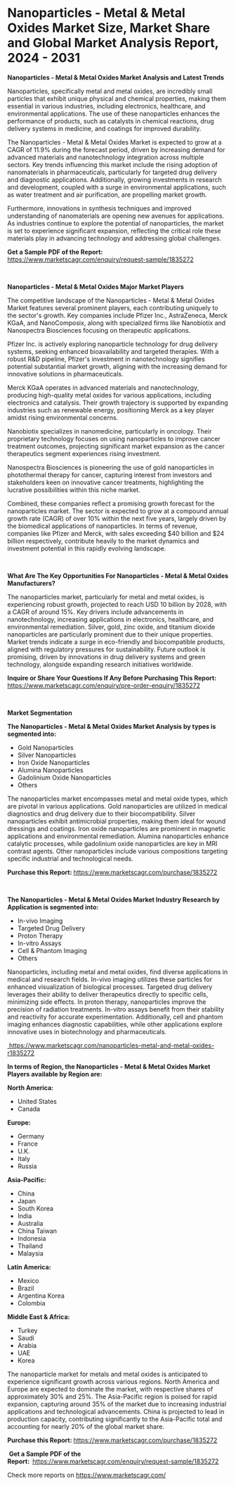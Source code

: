 <p><h1>Nanoparticles - Metal & Metal Oxides Market Size, Market Share and Global Market Analysis Report, 2024 - 2031</h1></p><p><strong>Nanoparticles - Metal & Metal Oxides Market Analysis and Latest Trends</strong></p>
<p><p>Nanoparticles, specifically metal and metal oxides, are incredibly small particles that exhibit unique physical and chemical properties, making them essential in various industries, including electronics, healthcare, and environmental applications. The use of these nanoparticles enhances the performance of products, such as catalysts in chemical reactions, drug delivery systems in medicine, and coatings for improved durability.</p><p>The Nanoparticles - Metal & Metal Oxides Market is expected to grow at a CAGR of 11.9% during the forecast period, driven by increasing demand for advanced materials and nanotechnology integration across multiple sectors. Key trends influencing this market include the rising adoption of nanomaterials in pharmaceuticals, particularly for targeted drug delivery and diagnostic applications. Additionally, growing investments in research and development, coupled with a surge in environmental applications, such as water treatment and air purification, are propelling market growth.</p><p>Furthermore, innovations in synthesis techniques and improved understanding of nanomaterials are opening new avenues for applications. As industries continue to explore the potential of nanoparticles, the market is set to experience significant expansion, reflecting the critical role these materials play in advancing technology and addressing global challenges.</p></p>
<p><strong>Get a Sample PDF of the Report:&nbsp;</strong> <a href="https://www.marketscagr.com/enquiry/request-sample/1835272?utm_campaign=2014&utm_medium=2&utm_source=Github&utm_content=ia&utm_term=31122024&utm_id=nanoparticles-metal-metal-oxides">https://www.marketscagr.com/enquiry/request-sample/1835272</a></p>
<p>&nbsp;</p>
<p><strong>Nanoparticles - Metal & Metal Oxides Major Market Players</strong></p>
<p><p>The competitive landscape of the Nanoparticles - Metal & Metal Oxides Market features several prominent players, each contributing uniquely to the sector's growth. Key companies include Pfizer Inc., AstraZeneca, Merck KGaA, and NanoComposix, along with specialized firms like Nanobiotix and Nanospectra Biosciences focusing on therapeutic applications.</p><p>Pfizer Inc. is actively exploring nanoparticle technology for drug delivery systems, seeking enhanced bioavailability and targeted therapies. With a robust R&D pipeline, Pfizer's investment in nanotechnology signifies potential substantial market growth, aligning with the increasing demand for innovative solutions in pharmaceuticals.</p><p>Merck KGaA operates in advanced materials and nanotechnology, producing high-quality metal oxides for various applications, including electronics and catalysis. Their growth trajectory is supported by expanding industries such as renewable energy, positioning Merck as a key player amidst rising environmental concerns.</p><p>Nanobiotix specializes in nanomedicine, particularly in oncology. Their proprietary technology focuses on using nanoparticles to improve cancer treatment outcomes, projecting significant market expansion as the cancer therapeutics segment experiences rising investment.</p><p>Nanospectra Biosciences is pioneering the use of gold nanoparticles in photothermal therapy for cancer, capturing interest from investors and stakeholders keen on innovative cancer treatments, highlighting the lucrative possibilities within this niche market.</p><p>Combined, these companies reflect a promising growth forecast for the nanoparticles market. The sector is expected to grow at a compound annual growth rate (CAGR) of over 10% within the next five years, largely driven by the biomedical applications of nanoparticles. In terms of revenue, companies like Pfizer and Merck, with sales exceeding $40 billion and $24 billion respectively, contribute heavily to the market dynamics and investment potential in this rapidly evolving landscape.</p></p>
<p>&nbsp;</p>
<p><strong>What Are The Key Opportunities For Nanoparticles - Metal & Metal Oxides Manufacturers?</strong></p>
<p><p>The nanoparticles market, particularly for metal and metal oxides, is experiencing robust growth, projected to reach USD 10 billion by 2028, with a CAGR of around 15%. Key drivers include advancements in nanotechnology, increasing applications in electronics, healthcare, and environmental remediation. Silver, gold, zinc oxide, and titanium dioxide nanoparticles are particularly prominent due to their unique properties. Market trends indicate a surge in eco-friendly and biocompatible products, aligned with regulatory pressures for sustainability. Future outlook is promising, driven by innovations in drug delivery systems and green technology, alongside expanding research initiatives worldwide.</p></p>
<p><strong>Inquire or Share Your Questions If Any Before Purchasing This Report:</strong> <a href="https://www.marketscagr.com/enquiry/pre-order-enquiry/1835272?utm_campaign=2014&utm_medium=2&utm_source=Github&utm_content=ia&utm_term=31122024&utm_id=nanoparticles-metal-metal-oxides">https://www.marketscagr.com/enquiry/pre-order-enquiry/1835272</a></p>
<p>&nbsp;</p>
<p><strong>Market Segmentation</strong></p>
<p><strong>The Nanoparticles - Metal & Metal Oxides Market Analysis by types is segmented into:</strong></p>
<p><ul><li>Gold Nanoparticles</li><li>Silver Nanoparticles</li><li>Iron Oxide Nanoparticles</li><li>Alumina Nanoparticles</li><li>Gadolinium Oxide Nanoparticles</li><li>Others</li></ul></p>
<p><p>The nanoparticles market encompasses metal and metal oxide types, which are pivotal in various applications. Gold nanoparticles are utilized in medical diagnostics and drug delivery due to their biocompatibility. Silver nanoparticles exhibit antimicrobial properties, making them ideal for wound dressings and coatings. Iron oxide nanoparticles are prominent in magnetic applications and environmental remediation. Alumina nanoparticles enhance catalytic processes, while gadolinium oxide nanoparticles are key in MRI contrast agents. Other nanoparticles include various compositions targeting specific industrial and technological needs.</p></p>
<p><strong>Purchase this Report:&nbsp;</strong><a href="https://www.marketscagr.com/purchase/1835272?utm_campaign=2014&utm_medium=2&utm_source=Github&utm_content=ia&utm_term=31122024&utm_id=nanoparticles-metal-metal-oxides">https://www.marketscagr.com/purchase/1835272</a></p>
<p>&nbsp;</p>
<p><strong>The Nanoparticles - Metal & Metal Oxides Market Industry Research by Application is segmented into:</strong></p>
<p><ul><li>In-vivo Imaging</li><li>Targeted Drug Delivery</li><li>Proton Therapy</li><li>In-vitro Assays</li><li>Cell & Phantom Imaging</li><li>Others</li></ul></p>
<p><p>Nanoparticles, including metal and metal oxides, find diverse applications in medical and research fields. In-vivo imaging utilizes these particles for enhanced visualization of biological processes. Targeted drug delivery leverages their ability to deliver therapeutics directly to specific cells, minimizing side effects. In proton therapy, nanoparticles improve the precision of radiation treatments. In-vitro assays benefit from their stability and reactivity for accurate experimentation. Additionally, cell and phantom imaging enhances diagnostic capabilities, while other applications explore innovative uses in biotechnology and pharmaceuticals.</p></p>
<p><a href="https://www.marketscagr.com/nanoparticles-metal-and-metal-oxides-r1835272?utm_campaign=2014&utm_medium=2&utm_source=Github&utm_content=ia&utm_term=31122024&utm_id=nanoparticles-metal-metal-oxides">&nbsp;https://www.marketscagr.com/nanoparticles-metal-and-metal-oxides-r1835272</a></p>
<p><strong>In terms of Region, the Nanoparticles - Metal & Metal Oxides Market Players available by Region are:</strong></p>
<p>
    <p> <strong> North America: </strong>
        <ul>
            <li>United States</li>
            <li>Canada</li>
        </ul>
        </p> 
    <p> <strong> Europe: </strong>
        <ul>
            <li>Germany</li>
            <li>France</li>
            <li>U.K.</li>
            <li>Italy</li>
            <li>Russia</li>
        </ul>
        </p> 
    <p> <strong> Asia-Pacific: </strong>
        <ul>
            <li>China</li>
            <li>Japan</li>
            <li>South Korea</li>
            <li>India</li>
            <li>Australia</li>
            <li>China Taiwan</li>
            <li>Indonesia</li>
            <li>Thailand</li>
            <li>Malaysia</li>
        </ul>
        </p> 
    <p> <strong> Latin America: </strong>
        <ul>
            <li>Mexico</li>
            <li>Brazil</li>
            <li>Argentina Korea</li>
            <li>Colombia</li>
        </ul>
        </p> 
    <p> <strong> Middle East & Africa: </strong>
        <ul>
            <li>Turkey</li>
            <li>Saudi</li>
            <li>Arabia</li>
            <li>UAE</li>
            <li>Korea</li>
        </ul>
    </p>
    </p>
<p><p>The nanoparticle market for metals and metal oxides is anticipated to experience significant growth across various regions. North America and Europe are expected to dominate the market, with respective shares of approximately 30% and 25%. The Asia-Pacific region is poised for rapid expansion, capturing around 35% of the market due to increasing industrial applications and technological advancements. China is projected to lead in production capacity, contributing significantly to the Asia-Pacific total and accounting for nearly 20% of the global market share.</p></p>
<p><strong>Purchase this Report: </strong><a href="https://www.marketscagr.com/purchase/1835272?utm_campaign=2014&utm_medium=2&utm_source=Github&utm_content=ia&utm_term=31122024&utm_id=nanoparticles-metal-metal-oxides">https://www.marketscagr.com/purchase/1835272</a></p>
<p>&nbsp;<strong>Get a Sample PDF of the Report:&nbsp;&nbsp;</strong><a href="https://www.marketscagr.com/enquiry/request-sample/1835272?utm_campaign=2014&utm_medium=2&utm_source=Github&utm_content=ia&utm_term=31122024&utm_id=nanoparticles-metal-metal-oxides">https://www.marketscagr.com/enquiry/request-sample/1835272</a></p>
<p><strong></strong></p>
<p>Check more reports on <a href="https://www.marketscagr.com/?utm_campaign=2014&utm_medium=2&utm_source=Github&utm_content=ia&utm_term=31122024&utm_id=nanoparticles-metal-metal-oxides">https://www.marketscagr.com/</a></p>